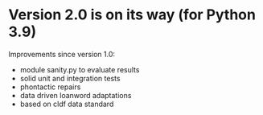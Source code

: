 # Version 2.0 is on its way (for Python 3.9)

Improvements since version 1.0:

- module sanity.py to evaluate results
- solid unit and integration tests
- phontactic repairs
- data driven loanword adaptations
- based on cldf data standard
